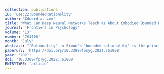 ```yaml
---
collection: publications
ID: 'Lee:22:BoundedRationality'
author: 'Edward A. Lee'
title: "What Can Deep Neural Networks Teach Us About Embodied Bounded Rationality"
journal: 'Frontiers in Psychology'
volume: '13'
number: '761808'
month: 'July'
abstract: "'Rationality' in Simon's 'bounded rationality' is the principle that humans make decisions on the basis of step-by-step (algorithmic) reasoning using systematic rules of logic to maximize utility. 'Bounded rationality' is the observation that the ability of a human brain to handle algorithmic complexity and large quantities of data is limited. Bounded rationality, in other words, treats a decision maker as a machine carrying out computations with limited resources. Under the principle of embodied cognition, a cognitive mind is an interactive machine. Turing-Church computations are not interactive, and interactive machines can accomplish things that no Turing-Church computation can accomplish. Hence, if 'rationality' is computation, and 'bounded rationality' is computation with limited complexity, then 'embodied bounded rationality' is both more limited than computation and more powerful. By embracing interaction, embodied bounded rationality can accomplish things that Turing-Church computation alone cannot. Deep neural networks, which have led to a revolution in artificial intelligence, are both interactive and not fundamentally algorithmic. Hence, their ability tomimic some cognitive capabilities far better than prior algorithmic techniques based on symbol manipulation provides empirical evidence for the principle of embodied bounded rationality."
paperurl: 'https://doi.org/10.3389/fpsyg.2022.761808'
year: '2021'
doi: '10.3389/fpsyg.2022.761808'
ENTRYTYPE: 'article'
---
```


